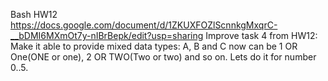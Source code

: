 Bash
HW12 https://docs.google.com/document/d/1ZKUXFOZlScnnkgMxqrC-__bDMI6MXmOt7y-nIBrBepk/edit?usp=sharing
Improve task 4 from HW12:
Make it able to provide mixed data types: A, B and C now can be 1 OR One(ONE or one), 2 OR TWO(Two or two) and so on.
Lets do it for number 0..5.
